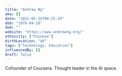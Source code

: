 ```yaml
---
title: "Andrew Ng"
aka: []
date: "2021-05-24T00:25:29"
dob: "1976-04-18"
dod: ""
website: "https://www.andrewng.org/"
ethnicity: ["Chinese"]
birthLocation: "UK"
tags: ["Technology, Education"]
influencedBy: []
draft: false
---
```


Cofounder of Coursera. Thought leader in the AI space.
